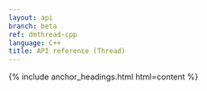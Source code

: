 ```yaml
---
layout: api
branch: beta
ref: dmthread-cpp
language: C++
title: API reference (Thread)
---
```

{% include anchor_headings.html html=content %}